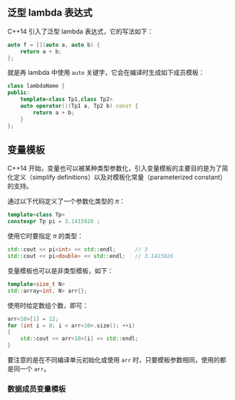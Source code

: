

## **泛型 lambda 表达式**

C++14 引入了泛型 lambda 表达式，它的写法如下：

```cpp
auto f = [](auto a, auto b) {
    return a + b;
};
```

就是再 lambda 中使用 `auto` 关键字，它会在编译时生成如下成员模板：

```cpp
class lambdaName {
public:
    template<class Tp1,class Tp2>
    auto operator()(Tp1 a, Tp2 b) const {
        return a + b;
    }
};
```

## **变量模板**

C++14 开始，变量也可以被某种类型参数化，引入变量模板的主要目的是为了简化定义（simplify definitions）以及对模板化常量（parameterized constant）的支持。

通过以下代码定义了一个参数化类型的 $\pi$：

```cpp
template<class Tp>
constexpr Tp pi = 3.1415926 ;
```

使用它时要指定 $\pi$ 的类型：

```cpp
std::cout << pi<int> << std::endl;      // 3
std::cout << pi<double> << std::endl;   // 3.1415926
```

变量模板也可以是非类型模板，如下：

```cpp
template<size_t N>
std::array<int, N> arr{};
```

使用时给定数组个数，即可：

```cpp
arr<10>[1] = 12;
for (int i = 0; i < arr<10>.size(); ++i)
{
    std::cout << arr<10>[i] << std::endl;
}
```

要注意的是在不同编译单元初始化或使用 `arr` 时，只要模板参数相同，使用的都是同一个 `arr`。

### **数据成员变量模板**

